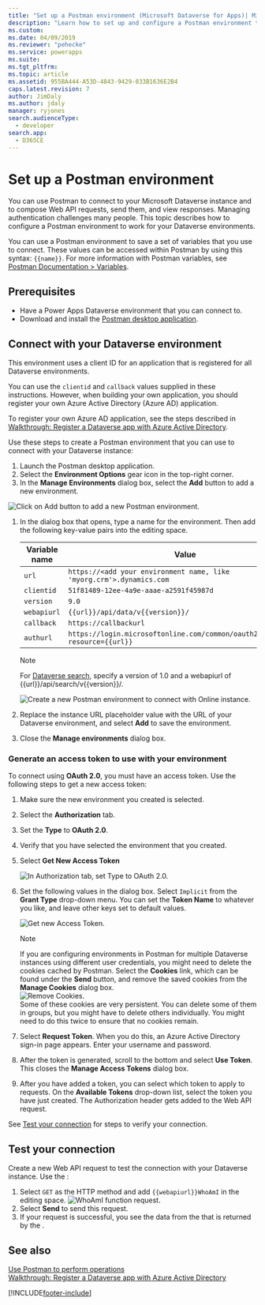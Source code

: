 ```yaml
---
title: "Set up a Postman environment (Microsoft Dataverse for Apps)| MicrosoftDocs"
description: "Learn how to set up and configure a Postman environment that connects with Microsoft Dataverse environments."
ms.custom: 
ms.date: 04/09/2019
ms.reviewer: "pehecke"
ms.service: powerapps
ms.suite: 
ms.tgt_pltfrm: 
ms.topic: article
ms.assetid: 955BA444-A53D-4843-9429-833B1636E2B4
caps.latest.revision: 7
author: JimDaly
ms.author: jdaly
manager: ryjones
search.audienceType: 
  - developer
search.app: 
  - D365CE
---
```


# Set up a Postman environment

You can use Postman to connect to your Microsoft Dataverse instance and to compose Web API requests, send them, and view responses. Managing authentication challenges many people. This topic describes how to configure a Postman environment to work for your Dataverse environments.

You can use a Postman environment to save a set of variables that you use to connect. These values can be accessed within Postman by using this syntax: `{{name}}`. For more information with Postman variables, see [Postman Documentation > Variables](https://www.getpostman.com/docs/v6/postman/environments_and_globals/variables).

## Prerequisites

* Have a Power Apps Dataverse environment that you can connect to. 
* Download and install the [Postman desktop application](https://www.getpostman.com/apps).

<a name="bkmk_connectcds"></a> 

## Connect with your Dataverse environment

This environment uses a client ID for an application that is registered for all Dataverse environments. 

You can use the `clientid` and `callback` values supplied in these instructions.  However, when building your own application, you should register your own Azure Active Directory (Azure AD) application.

To register your own Azure AD application, see the steps described in [Walkthrough: Register a Dataverse app with Azure Active Directory](../walkthrough-register-app-azure-active-directory.md).

Use these steps to create a Postman environment that you can use to connect with your Dataverse instance:

1. Launch the Postman desktop application.
1. Select the **Environment Options** gear icon in the top-right corner. 
1. In the **Manage Environments** dialog box, select the **Add** button to add a new environment.
  
  ![Click on Add button to add a new Postman environment.](media/postman-manage-env.png "Click on Add button to add a new Postman environment")<br>
  
1. In the dialog box that opens, type a name for the environment. Then add the following key-value pairs into the editing space.<br>

    | Variable name | Value |
    |----|---|
    |`url`|`https://<add your environment name, like 'myorg.crm'>.dynamics.com`|
    |`clientid`|`51f81489-12ee-4a9e-aaae-a2591f45987d`|
    |`version`|`9.0`|
    |`webapiurl`|`{{url}}/api/data/v{{version}}/`|
    |`callback`|`https://callbackurl`|
    |`authurl`|`https://login.microsoftonline.com/common/oauth2/authorize?resource={{url}}`|
    > [!NOTE]
    > For [Dataverse search](relevance-search.md), specify a version of 1.0 and a webapiurl of {{url}}/api/search/v{{version}}/.

    ![Create a new Postman environment to connect with Online instance.](media/postman-add-online-env.png "Create a new Postman environment to connect with Online instance")

2. Replace the instance URL placeholder value with the URL of your Dataverse environment, and select **Add** to save the environment.

3. Close the **Manage environments** dialog box.  

### Generate an access token to use with your environment

To connect using **OAuth 2.0**, you must have an access token. Use the following steps to get a new access token:

1. Make sure the new environment you created is selected.
1. Select the **Authorization** tab.
1. Set the **Type** to **OAuth 2.0**.
1. Verify that you have selected the environment that you created.
1. Select **Get New Access Token**

    ![In Authorization tab, set Type to OAuth 2.0.](media/postman-set-type.png)<br>
1. Set the following values in the dialog box. Select `Implicit` from the **Grant Type** drop-down menu. You can set the **Token Name** to whatever you like, and leave other keys set to default values.<br>

    ![Get new Access Token.](media/postman-access-token.png "Get new Access Token")<br>

    > [!NOTE]
    > If you are configuring environments in Postman for multiple Dataverse instances using different user credentials, you might need to delete the cookies cached by Postman. Select the **Cookies** link, which can be found under the **Send** button, and remove the saved cookies from the **Manage Cookies** dialog box.<br>![Remove Cookies.](media/postman-cookies.png "Remove Cookies")<br>
    > Some of these cookies are very persistent. You can delete some of them in groups, but you might have to delete others individually.   You might need to do this twice to ensure that no cookies remain.

1. Select **Request Token**. When you do this, an Azure Active Directory sign-in page appears. Enter your username and password.
1. After the token is generated, scroll to the bottom and select **Use Token**. This closes the **Manage Access Tokens** dialog box. 
1. After you have added a token, you can select which token to apply to requests. On the **Available Tokens** drop-down list, select the token you have just created. The Authorization header gets added to the Web API request.

See [Test your connection](#test-your-connection) for steps to verify your connection.

## Test your connection

Create a new Web API request to test the connection with your Dataverse instance. Use the <xref href="Microsoft.Dynamics.CRM.WhoAmI?text=WhoAmI function" />:
1. Select `GET` as the HTTP method and add `{{webapiurl}}WhoAmI` in the editing space.
  ![WhoAmI function request.](media/postman-whoami-request.png "WhoAmI function request")
2. Select **Send** to send this request.
3. If your request is successful, you see the data from the <xref href="Microsoft.Dynamics.CRM.WhoAmIResponse?text=WhoAmIResponse ComplexType" /> that is returned by the <xref href="Microsoft.Dynamics.CRM.WhoAmI?text=WhoAmI Function" />.

## See also

[Use Postman to perform operations](use-postman-perform-operations.md)<br>
[Walkthrough: Register a Dataverse app with Azure Active Directory](../walkthrough-register-app-azure-active-directory.md)

[!INCLUDE[footer-include](../../../includes/footer-banner.md)]